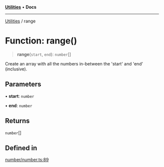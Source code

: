 [**Utilities**](../README.md) • **Docs**

***

[Utilities](../README.md) / range

# Function: range()

> **range**(`start`, `end`): `number`[]

Create an array with all the numbers in-between the 'start' and 'end' (inclusive).

## Parameters

• **start**: `number`

• **end**: `number`

## Returns

`number`[]

## Defined in

[number/number.ts:89](https://github.com/noobiept/utilities/blob/18352a8077ed8c48acd60199e66f10ece023322d/source/number/number.ts#L89)
